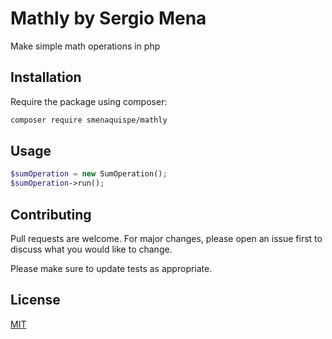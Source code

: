 # Mathly by Sergio Mena

Make simple math operations in php

## Installation

Require the package using composer:

```bash
composer require smenaquispe/mathly
```

## Usage

```php
$sumOperation = new SumOperation();
$sumOperation->run();
```

## Contributing

Pull requests are welcome. For major changes, please open an issue first
to discuss what you would like to change.

Please make sure to update tests as appropriate.

## License

[MIT](./LICENSE.md)
